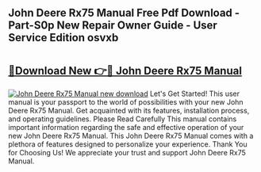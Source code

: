 ## John Deere Rx75 Manual Free Pdf Download - Part-S0p New Repair Owner Guide - User Service Edition osvxb

# <h2><a href="http://bc28227.oget.top/?id=John+Deere+Rx75+Manual">🔗Download New 👉🔴 John Deere Rx75 Manual</a></h2>

[![John Deere Rx75 Manual new download](https://i.imgur.com/5g1atiW.png)](http://bc28227.oget.top/?id=John+Deere+Rx75+Manual)
Let's Get Started! This user manual is your passport to the world of possibilities with your new John Deere Rx75 Manual. Get acquainted with its features, installation process, and operating guidelines. Please Read Carefully This manual contains important information regarding the safe and effective operation of your new John Deere Rx75 Manual. This John Deere Rx75 Manual comes with a plethora of features designed to personalize your experience. Thank You for Choosing Us! We appreciate your trust and support John Deere Rx75 Manual.
